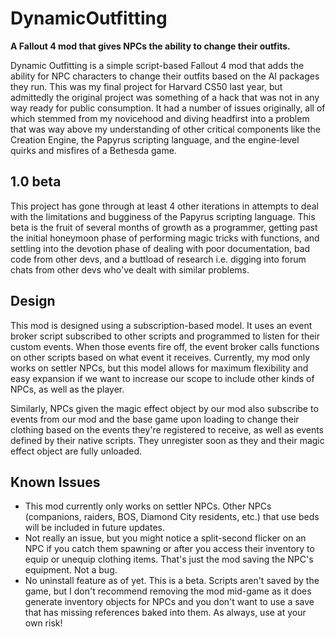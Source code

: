 # DynamicOutfitting
**A Fallout 4 mod that gives NPCs the ability to change their outfits.**

Dynamic Outfitting is a simple script-based Fallout 4 mod that adds the ability for NPC characters to change their outfits based on the AI packages they run.
This was my final project for Harvard CS50 last year, but admittedly the original project was something of a hack that was not in any way ready for public consumption.
It had a number of issues originally, all of which stemmed from my novicehood and diving headfirst into a problem that was way above my understanding of other
critical components like the Creation Engine, the Papyrus scripting language, and the engine-level quirks and misfires of a Bethesda game.

## 1.0 beta
This project has gone through at least 4 other iterations in attempts to deal with the limitations and bugginess of the Papyrus scripting language. This beta is the fruit
of several months of growth as a programmer, getting past the initial honeymoon phase of performing magic tricks with functions, and settling into the devotion phase of
dealing with poor documentation, bad code from other devs, and a buttload of research i.e. digging into forum chats from other devs who've dealt with similar problems.

## Design
This mod is designed using a subscription-based model. It uses an event broker script subscribed to other scripts and programmed to listen for their custom events.
When those events fire off, the event broker calls functions on other scripts based on what event it receives. Currently, my mod only works on settler NPCs, but this model allows for
maximum flexibility and easy expansion if we want to increase our scope to include other kinds of NPCs, as well as the player.

Similarly, NPCs given the magic effect object by our mod also subscribe to events from our mod and the base game upon loading to change their clothing based on
the events they're registered to receive, as well as events defined by their native scripts. They unregister soon as they and their magic effect object are fully unloaded.

## Known Issues
- This mod currently only works on settler NPCs. Other NPCs (companions, raiders, BOS, Diamond City residents, etc.) that use beds will be included in future updates.
- Not really an issue, but you might notice a split-second flicker on an NPC if you catch them spawning or after you access their inventory to equip or unequip clothing items.
That's just the mod saving the NPC's equipment. Not a bug.
- No uninstall feature as of yet. This is a beta. Scripts aren't saved by the game, but I don't recommend removing the mod mid-game as it does generate inventory objects for NPCs
and you don't want to use a save that has missing references baked into them. As always, use at your own risk!
